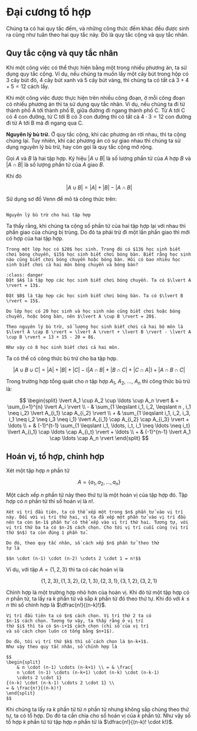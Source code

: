 # Đại cương tổ hợp

Chúng ta có hai quy tắc đếm, và những công thức đếm khác đều được sinh ra cũng như tuân theo hai quy tắc này. Đó là quy tắc cộng và quy tắc nhân.

## Quy tắc cộng và quy tắc nhân

Khi một công việc có thể thực hiện bằng một trong nhiều phương án, ta sử dụng quy tắc cộng. Ví dụ, nếu chúng ta muốn lấy một cây bút trong hộp có $3$ cây bút đỏ, $4$ cây bút xanh và $5$ cây bút vàng, thì chúng ta có tất cả $3+4+5=12$ cách lấy.

Khi một công việc được thực hiện trên nhiều công đoạn, ở mỗi công đoạn có nhiều phương án thì ta sử dụng quy tắc nhân. Ví dụ, nếu chúng ta đi từ thành phố A tới thành phố B, giữa đường đi ngang thành phố C. Từ A tới C có 4 con đường, từ C tới B có 3 con đường thì có tất cả $4 \cdot 3 = 12$ con đường đi từ A tới B mà đi ngang qua C.

**Nguyên lý bù trừ.** Ở quy tắc cộng, khi các phương án rời nhau, thì ta cộng chúng lại. Tuy nhiên, khi các phương  án có sự giao nhau thì chúng ta sử dụng nguyên lý bù trừ, hay còn gọi là quy tắc cộng mở rộng.

Gọi $A$ và $B$ là hai tập hợp. Ký hiệu $\lvert A \cup B\rvert$ là số lượng phần tử của $A$ hợp $B$ và $\lvert A \cap B \rvert$ là số lượng phần tử của $A$ giao $B$.

Khi đó

$$\begin{equation*}
    \lvert A \cup B \rvert = \lvert A \rvert + \lvert B \rvert
        - \lvert A \cap B \rvert
\end{equation*}$$

Sử dụng sơ đồ Venn để mô tả công thức trên:

```{figure} ../figures/set/venn_diagram-4.jpg

Nguyên lý bù trừ cho hai tập hợp
```

Ta thấy rằng, khi chúng ta cộng số phần tử của hai tập hợp lại với nhau thì phần giao của chúng bị trùng. Do đó ta phải trừ đi một lần phần giao thì mới có hợp của hai tập hợp.

````{prf:example}
Trong một lớp học có $20$ học sinh. Trong đó có $13$ học sinh biết chơi bóng chuyền, $15$ học sinh biết chơi bóng bàn. Biết rằng học sinh nào cũng biết chơi bóng chuyền hoặc bóng bàn. Hỏi có bao nhiêu học sinh biết chơi cả hai môn bóng chuyền và bóng bàn?
````

```{admonition} **Giải**
:class: danger
Đặt $A$ là tập hợp các học sinh biết chơi bóng chuyền. Ta có $\lvert A \rvert = 13$.

Đặt $B$ là tập hợp các học sinh biết chơi bóng bàn. Ta có $\lvert B \rvert = 15$.

Do lớp học có 20 học sinh và học sinh nào cũng biết chơi hoặc bóng chuyền, hoặc bóng bàn, nên $\lvert A \cup B \rvert = 20$.

Theo nguyên lý bù trừ, số lượng học sinh biết chơi cả hai bộ môn là $\lvert A \cap B \rvert = \lvert A \rvert + \lvert B \rvert - \lvert A \cup B \rvert = 13 + 15 - 20 = 8$.

Như vậy có 8 học sinh biết chơi cả hai môn.
```

Ta có thể có công thức bù trừ cho ba tập hợp.

$$\begin{equation*}
    \lvert A \cup B \cup C \rvert = \lvert A \rvert + \lvert B \rvert
    + \lvert C \rvert - (\lvert A \cap B \rvert + \lvert B \cap C \rvert
    + \lvert C \cap A \rvert) + \lvert A \cap B \cap C \rvert
\end{equation*}$$

Trong trường hợp tổng quát cho $n$ tập hợp $A_1$, $A_2$, ..., $A_n$
thì công thức bù trừ là:

$$
\begin{split}
    \lvert A_1 \cup A_2 \cup \ldots \cup A_n \rvert & =
    \sum_{i=1}^{n} \lvert A_i \rvert \\ - & \sum_{1 \leqslant i_1, i_2, \leqslant n
    , i_1 \neq i_2} \lvert A_{i_1} \cap A_{i_2} \rvert \\
    + & \sum_{1 \leqslant i_1, i_2, i_3, i_1 \neq i_2 \neq i_3 \neq i_1}
    \lvert A_{i_1} \cap A_{i_2} \cap A_{i_3} \rvert + \ldots \\ + 
    & (-1)^{t-1} \sum_{1 \leqslant i_1, \ldots, i_t, i_1 \neq \ldots \neq i_t}
    \lvert A_{i_1} \cap \ldots \cap A_{i_t} \rvert + \ldots \\ +
    & (-1)^{n-1} \lvert A_1 \cap \ldots \cap A_n \rvert
\end{split}
$$

## Hoán vị, tổ hợp, chỉnh hợp

Xét một tập hợp $n$ phần tử

$$A = \{ a_1, a_2, \ldots, a_n \}$$

Một cách xếp $n$ phần tử này theo thứ tự là một hoán vị của tập
hợp đó. Tập hợp có $n$ phần tử thì số hoán vị là $n!$.

```{admonition} **Chứng minh**
Xét vị trí đầu tiên, ta có thể xếp một trong $n$ phần tử vào vị trí này. Đối với vị trí thứ hai, vì ta đã xếp một phần tử vào vị trí đầu nên ta còn $n-1$ phần tử có thể xếp vào vị trí thứ hai. Tương tự, với vị trí thứ ba ta có $n-2$ cách chọn. Cho tới vị trí cuối cùng (vị trí thứ $n$) ta còn đúng 1 phần tử.

Do đó, theo quy tắc nhân, số cách xếp $n$ phần tử theo thứ
tự là

$$n \cdot (n-1) \cdot (n-2) \cdots 2 \cdot 1 = n!$$
```

Ví dụ, với tập $A = \{1, 2, 3\}$ thì ta có các hoán vị là 

$$\{1, 2, 3\}, \{1, 3, 2\}, \{2, 1, 3\}, \{2, 3, 1\}, \{3, 1, 2\}, \{3, 2, 1\}$$

Chỉnh hợp là một trường hợp nhỏ hơn của hoán vị. Khi đó từ
một tập hợp có $n$ phần tử, ta lấy ra $k$ phần tử và sắp 
$k$ phần tử đó theo thứ tự. Khi đó với $k \leqslant n$ thì số
chỉnh hợp là $\dfrac{n!}{(n-k)!}$.

```{admonition} **Chứng minh**
Vị trí đầu tiên ta có $n$ cách chọn. Vị trí thứ 2 ta có
$n-1$ cách chọn. Tương tự vậy, ta thấy rằng ở vị trí
thứ $i$ thì ta có $n-i+1$ cách chọn (chỉ số của vị trí
và số cách chọn luôn có tổng bằng $n+1$).

Do đó, tới vị trí thứ $k$ thì số cách chọn là $n-k+1$.
Như vậy theo quy tắc nhân, số chỉnh hợp là

$$
\begin{split}
    & n \cdot (n-1) \cdots (n-k+1) \\ = & \frac{
    n \cdot (n-1) \cdots (n-k+1) \cdot (n-k) \cdot (n-k-1) 
    \cdots 2 \cdot 1}
{(n-k) \cdot (n-k-1) \cdots 2 \cdot 1} \\ 
= & \frac{n!}{(n-k)!}
\end{split}
$$
```

Khi chúng ta lấy ra $k$ phần tử từ $n$ phần tử nhưng không
sắp chúng theo thứ tự, ta có tổ hợp. Do đó ta cần chia cho
số hoán vị của $k$ phần tử. Như vậy số tổ hợp $k$ phần tử
từ tập hợp $n$ phần tử là $\dfrac{n!}{(n-k)! \cdot k!}$.